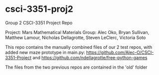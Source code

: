 # csci-3351-proj2

Group 2 CSCI-3351 Project Repo

Project: Mars Mathematical Materials
Group: Alec Oko, Bryan Sullivan, Matthew Lamour, Nicholas Dellagrotte, Steven LeClerc, Victoria Soto

This repo contains the manually combined files of our 2 test repos, with added new maze prototype in main.py: 
https://github.com/Alec-O/CSCI-3351-Project and https://github.com/ndellagrotte/free-python-games

The files from the two previous repos are contained in the 'old' folder
